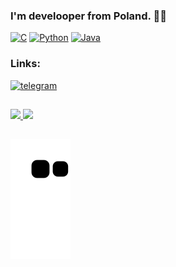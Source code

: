 ### I'm develooper from Poland. 👨‍💻

[![C](https://img.shields.io/badge/-c-090909?style=for-the-badge&logo=c)](https://github.com/justiceeecode)
[![Python](https://img.shields.io/badge/-python-090909?style=for-the-badge&logo=python3)](https://github.com/justiceeecode)
[![Java](https://img.shields.io/badge/-java-090909?style=for-the-badge&logo=java)](https://github.com/justiceeecode)

### Links:

[![telegram](https://img.shields.io/badge/-telegram-090909?style=for-the-badge&logo=telegram)](https://t.me/botnet_admin)

##

 <div>
  <a href="https://github.com/mellgod">
  <img height="150em" src="https://github-readme-stats.vercel.app/api?username=mellgod&show_icons=true&theme=dracula&include_all_commits=true&count_private=true"/>
  <img height="150em" src="https://github-readme-stats.vercel.app/api/top-langs/?username=mellgod&layout=compact&langs_count=7&theme=dracula"/>
</div>

 ##
 
![Snake :)](https://github.com/rafaballerini/rafaballerini/blob/output/github-contribution-grid-snake.svg)
